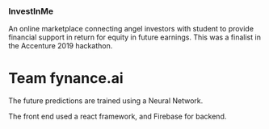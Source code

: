 ### InvestInMe
An online marketplace connecting angel investors with student to provide financial support in return for equity in future earnings. This was a finalist in the Accenture 2019 hackathon. 
# Team fynance.ai

The future predictions are trained using a Neural Network.

The front end used a react framework, and Firebase for backend. 
